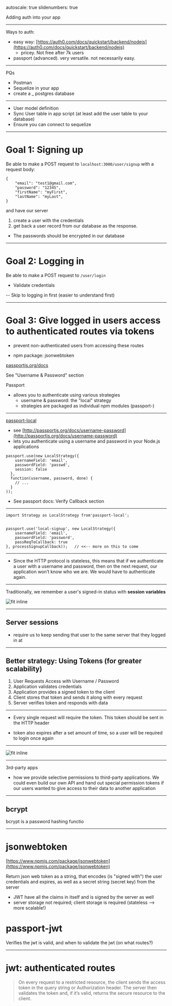 autoscale: true
slidenumbers: true

Adding auth into your app

---

Ways to auth:

- easy way: [https://auth0.com/docs/quickstart/backend/nodejs](https://auth0.com/docs/quickstart/backend/nodejs)
  * pricey. Not free after 7k users
- passport (advanced). very versatile. not necessarily easy.

---


PQs

* Postman
* Sequelize in your app
* create a <appname>_<envname> postgres database

---

* User model definition
* Sync User table in app script (at least add the user table to your database)
* Ensure you can connect to sequelize

---

# Goal 1: Signing up

Be able to make a POST request to `localhost:3000/user/signup` with a request body:

```
{
    "email": "test1@gmail.com",
    "password": "12345",
    "firstName": "myFirst",
    "lastName": "myLast",
}
```

and have our server

1. create a user with the credentials
2. get back a user record from our database as the response.

* The passwords should be encrypted in our database

---

# Goal 2: Logging in

Be able to make a POST request to `/user/login` 

* Validate credentials


-- Skip to logging in first (easier to understand first)


---


# Goal 3: Give logged in users access to authenticated routes via tokens

* prevent non-authenticated users from accessing these routes

* npm package: jsonwebtoken


[passportjs.org/docs](http://passportjs.org/docs)

See "Username & Password" section

Passport
* allows you to authenticate using various strategies
  * username & password: the "local" strategy
  * strategies are packaged as individual npm modules (passport-<strategyname>)

---

[passport-local](https://github.com/jaredhanson/passport-local)
* see [http://passportjs.org/docs/username-password](http://passportjs.org/docs/username-password)
* lets you authenticate using a username and password in your Node.js applications

```
passport.use(new LocalStrategy({
    usernameField: 'email',
    passwordField: 'passwd',
    session: false
  },
  function(username, password, done) {
    // ...
  }
));
```

* See passport docs: Verify Callback section

---

```
import Strategy as LocalStrategy from'passport-local';


passport.use('local-signup', new LocalStrategy({
    usernameField: 'email',
    passwordField: 'password',
    passReqToCallback: true
}, processSignupCallback));   // <<-- more on this to come
```

---

* Since the HTTP protocol is stateless, this means that if we authenticate a user with a username and password, then on the next request, our application won’t know who we are. We would have to authenticate again.

---

Traditionally, we remember a user's signed-in status with **session variables**

![fit inline](https://cask.scotch.io/2014/11/tokens-traditional.png)

---

## Server sessions

* require us to keep sending that user to the same server that they logged in at

---

## Better strategy: Using Tokens (for greater scalability)

1. User Requests Access with Username / Password
1. Application validates credentials
1. Application provides a signed token to the client
1. Client stores that token and sends it along with every request
1. Server verifies token and responds with data


---

* Every single request will require the token. This token should be sent in the HTTP header

* token also expires after a set amount of time, so a user will be required to login once again

---

![fit inline](https://cask.scotch.io/2014/11/tokens-new.png)

---

3rd-party apps

* how we provide selective permissions to third-party applications. We could even build our own API and hand out special permission tokens if our users wanted to give access to their data to another application

---

## bcrypt

bcrypt is a password hashing functio

----

# jsonwebtoken

[https://www.npmjs.com/package/jsonwebtoken](https://www.npmjs.com/package/jsonwebtoken)

Return json web token as a string, that encodes (is "signed with") the user credentials and expires, as well as a secret string (secret key) from the server

* JWT have all the claims in itself and is signed by the server as well
* server storage not required; client storage is required (stateless --> more scalable!)

# passport-jwt

Verifies the jwt is valid, and when to validate the jwt (on what routes?)

---

# jwt: authenticated routes

> On every request to a restricted resource, the client sends the access token in the query string or Authorization header. The server then validates the token and, if it’s valid, returns the secure resource to the client.
